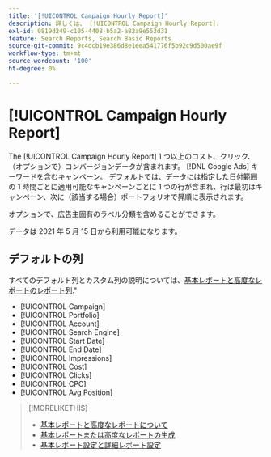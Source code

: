 ```yaml
---
title: '[!UICONTROL Campaign Hourly Report]'
description: 詳しくは、 [!UICONTROL Campaign Hourly Report].
exl-id: 0819d249-c105-4408-b5a2-a82a9e553d31
feature: Search Reports, Search Basic Reports
source-git-commit: 9c4dcb19e386d8e1eea541776f5b92c9d500ae9f
workflow-type: tm+mt
source-wordcount: '100'
ht-degree: 0%

---
```


# [!UICONTROL Campaign Hourly Report]

The [!UICONTROL Campaign Hourly Report] 1 つ以上のコスト、クリック、（オプションで）コンバージョンデータが含まれます。 [!DNL Google Ads] キーワードを含むキャンペーン。 デフォルトでは、データには指定した日付範囲の 1 時間ごとに適用可能なキャンペーンごとに 1 つの行が含まれ、行は最初はキャンペーン、次に（該当する場合）ポートフォリオで昇順に表示されます。

オプションで、広告主固有のラベル分類を含めることができます。

データは 2021 年 5 月 15 日から利用可能になります。 <!-- [Later: You can view data for the previous NN days.] -->

## デフォルトの列

すべてのデフォルト列とカスタム列の説明については、[基本レポートと高度なレポートのレポート列](basic-advanced-report-columns.md).&quot;

* [!UICONTROL Campaign]
* [!UICONTROL Portfolio]
* [!UICONTROL Account]
* [!UICONTROL Search Engine]
* [!UICONTROL Start Date]
* [!UICONTROL End Date]
* [!UICONTROL Impressions]
* [!UICONTROL Cost]
* [!UICONTROL Clicks]
* [!UICONTROL CPC]
* [!UICONTROL Avg Position]

>[!MORELIKETHIS]
>
>* [基本レポートと高度なレポートについて](basic-advanced-report-about.md)
>* [基本レポートまたは高度なレポートの生成](basic-advanced-report-generate.md)
>* [基本レポート設定と詳細レポート設定](basic-advanced-report-settings.md)
